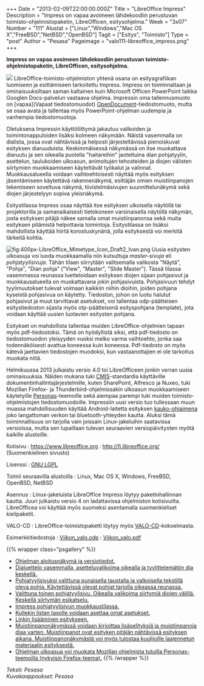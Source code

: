 +++
Date = "2013-02-09T22:00:00.000Z"
Title = "LibreOffice Impress"
Description = "Impress on vapaa avoimeen lähdekoodiin perustuvan toimisto-ohjelmistopaketin, LibreOfficen, esitysohjelma."
Week = "3x07"
Number = "111"
Alustat = ["Linux","Windows","Mac OS X","FreeBSD","NetBSD","OpenBSD"]
Tagit = ["Esitys", "Toimisto"]
Type = "post"
Author = "Pesasa"
Pageimage = "valo111-libreoffice_impress.png"
+++


**Impress on vapaa avoimeen lähdekoodiin perustuvan
toimisto-ohjelmistopaketin, LibreOfficen, esitysohjelma.**

![ ](/images/valo111-libreoffice_impress.png "fig:valo111-libreoffice_impress.png")
LibreOffice-toimisto-ohjelmiston yhtenä osana on esitysgrafiikan
luomiseen ja esittämiseen tarkoitettu Impress. Impress on toiminnaltaan
ja ominaisuuksiltaan saman kaltainen kuin Microsoft Officen PowerPoint
taikka Googlen Docs-palvelun vastaava ohjelma. Impressin oma
tallennusmuoto on [vapaa](Vapaat tiedostomuodot)
[OpenDocument](http://fi.wikipedia.org/wiki/OpenDocument)-tiedostomuoto,
mutta se osaa avata ja tallentaa myös PowerPoint-ohjelman uudempia ja
vanhempia tiedostomuotoja.

Oletuksena Impressin käyttöliittymä jakautuu valikoiden ja
toimintonappuloiden lisäksi kolmeen näkymään. Näistä vasemmalla on
dialista, jossa ovat nähtävissä ja helposti järjesteltävissä
pienoiskuvat esityksen diaruuduista. Keskimmäisessä näkymässä on itse
muokattava diaruutu ja sen oikealla puolella "haitareihin" jaoteltuina
dian pohjatyylin, asettelun, taulukoiden ulkoasun, animoitujen
tehosteiden ja diojen välisten siirtymien muokkaamiseen käytettävät
työkalut ja valinnat. Muokkausalueella voidaan vaihtoehtoisesti näyttää
myös esityksen jäsentämiseen käytettävä rakennenäkymä, esittäjän omien
muistiinpanojen tekemiseen soveltuva näkymä, tiivistelmäsivujen
suunnittelunäkymä sekä diojen järjestelyyn sopiva yleisnäkymä.

Esitystilassa Impress osaa näyttää itse esityksen ulkoisella näytöllä
tai projektorilla ja samanaikaisesti tietokoneen varsinaisella näytöllä
näkymän, josta esityksen pitäjä näkee samalla omat muistiinpanonsa sekä
muita esityksen pitämistä helpottavia toimintoja. Esitystilassa on
lisäksi mahdollista käyttää hiirtä korostuskynänä, jolla esityksestä voi
merkitä tärkeitä kohtia.

![](400px-LibreOffice_Mimetype_Icon_Draft2_Ivan.png "fig:400px-LibreOffice_Mimetype_Icon_Draft2_Ivan.png")
Uusia esitysten ulkoasuja voi luoda muokkaamalla niin kutsuttuja
*master-sivuja* eli *pohjatyylisivuja*. Tähän tilaan siirrytään
valitsemalla valikosta "Näytä", "Pohja", "Dian pohja" ("View", "Master",
"Slide Master"). Tässä tilassa vasemmassa reunassa luetteloidaan
esityksen diojen sijaan pohjasivut ja muokkausalueella on muokattavana
jokin pohjasivuista. Pohjasivuun tehdyt tyylimuutokset tulevat voimaan
kaikkiin niihin dioihin, joiden pohjana kyseistä pohjasivua on käytetty.
Tiedoston, johon on luotu halutut pohjasivut ja muut tarvittavat
asetukset, voi tallentaa odp-päätteisen esitystiedoston sijasta myös
otp-päätteisenä esityspohjana (template), jota voidaan käyttää uusien
luotavien esitysten pohjana.

Esitykset on mahdollista tallentaa muiden LibreOffice-ohjelmien tapaan
myös pdf-tiedostoksi. Tämä on hyödyllistä siksi, että pdf-tiedosto on
tiedostomuodon yleisyyden vuoksi melko varma vaihtoehto, jonka saa
todennäköisesti avattua koneessa kuin koneessa. Pdf-tiedosto on myös
kätevä jaettavien tiedostojen muodoksi, kun vastaanottajien ei ole
tarkoitus muokata niitä.

Helmikuussa 2013 julkaistu versio 4.0 toi LibreOfficeen jonkin verran
uusia ominaisuuksia. Näiden mukana tuki
[CMIS](http://en.wikipedia.org/wiki/Content_Management_Interoperability_Services)-standardia
käyttäville dokumentinhallintajärjestelmille, kuten SharePoint, Alfresco
ja Nuxeo, tuki Mozillan Firefox- ja Thunderbird-ohjelmissakin ulkoasun
muokkaamiseen käytetyille
[Personas](http://www.getpersonas.com/en-US/)-teemoille sekä aiempaa
parempi tuki muiden toimisto-ohjelmistojen tiedostomuodoille. Impressiin
uusi versio tuo tullessaan muun muassa mahdollisuuden käyttää
Android-laitetta esityksen
[kauko-ohjaimena](https://play.google.com/store/apps/details?id=org.libreoffice.impressremote)
joko langattoman verkon tai bluetooth-yhteyden kautta. Aluksi tämä
toiminnallisuus on tarjolla vain joissain Linux-jakeluihin saatavissa
versioissa, mutta sen lupaillaan tulevan seuraavien versiopäivitysten
myötä kaikille alustoille.

Kotisivu
:   <https://www.libreoffice.org>
:   <http://fi.libreoffice.org/> (Suomenkielinen sivusto)

Lisenssi
:   [GNU LGPL](http://www.gnu.org/copyleft/lesser.html)

Toimii seuraavilla alustoilla
:   Linux, Mac OS X, Windows, FreeBSD, OpenBSD, NetBSD

Asennus
:   Linux-jakeluista LibreOffice Impress löytyy paketinhallinnan kautta.
    Juuri julkaistu versio 4 on ladattavissa ohjelmiston kotisivuilta.
    LibreOfficea voi käyttää myös suomeksi asentamalla suomenkieliset
    kielipaketit.

VALO-CD
:   LibreOffice-toimistopaketti löytyy myös
    [VALO-CD](http://www.valo-cd.fi/ilmainen_libreoffice)-kokoelmasta.

Esimerkkitiedostoja
:   [Viikon_valo.odp](files/Viikon_valo.odp)
:   [Viikon_valo.pdf](files/Viikon_valo.pdf)

{{% wrapper class="psgallery" %}}
-   [Ohjelman aloitusnäkymä ja
    versiotiedot.](/images/libreoffice-impress-1.png)
-   [Dialuettelo vasemmalla, asetteluvalikoima oikealla ja
    tyylittelemätön dia keskellä.](/images/libreoffice-impress-2.png)
-   [Pohjatyylisivuksi valittuna punaisella taustalla ja valkoisella
    tekstillä oleva pohja. Käytettävissä olevat pohjat tarjolla oikeassa
    reunassa.](/images/libreoffice-impress-3.png)
-   [Valittuna toinen pohjatyylisivu. Oikealla valikoima siirtymiä
    diojen välillä. Keskellä siirtymän
    esikatselu.](/images/libreoffice-impress-4.png)
-   [Impress pohjatyylisivun
    muokkaustilassa.](/images/libreoffice-impress-5.png)
-   [Kullekin listan tasolle voidaan asettaa omat
    asetukset.](/images/libreoffice-impress-6.png)
-   [Linkin lisääminen esitykseen.](/images/libreoffice-impress-7.png)
-   [Muistiinpanonäkymässä voidaan kirjoittaa lisäselityksiä ja
    muistiinpanoja diaa varten. Muistiinpanot ovat esityken pitäjän
    nähtävissä esityksen aikana. Muistiinpanonäkymästä voi myös tulostaa
    kuulijoille laajennetun materiaalin
    esityksestä.](/images/libreoffice-impress-8.png)
-   [Ohjelman ulkoasua voi muokata Mozillan ohjelmista tutuilla
    Personas-teemoilla (nykyisin
    Firefox-teema).](/images/libreoffice-impress-9.png)
{{% /wrapper %}}

*Teksti: Pesasa* <br />
*Kuvakaappaukset: Pesasa*


